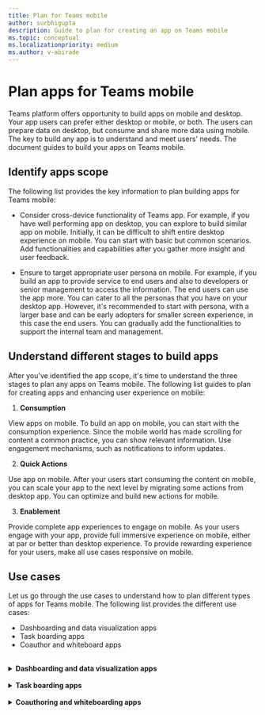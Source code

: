 ```yaml
---
title: Plan for Teams mobile
author: surbhigupta
description: Guide to plan for creating an app on Teams mobile 
ms.topic: conceptual
ms.localizationpriority: medium
ms.author: v-abirade
---
```

# Plan apps for Teams mobile

 Teams platform offers opportunity to build apps on mobile and desktop. Your app users can prefer either desktop or mobile, or both. The users can prepare data on desktop, but consume and share more data using mobile. The key to build any app is to understand and meet users' needs. The document guides to build your apps on Teams mobile.

## Identify apps scope

The following list provides the key information to plan building apps for Teams mobile:

* Consider cross-device functionality of Teams app. For example, if you have well performing app on desktop, you can explore to build similar app on mobile. Initially, it can be difficult to shift entire desktop experience on mobile. You can start with basic but common scenarios. Add functionalities and capabilities after you gather more insight and user feedback.

* Ensure to target appropriate user persona on mobile. For example, if you build an app to provide service to end users and also to developers or senior management to access the information. The end users can use the app more. You can cater to all the personas that you have on your desktop app. However, it's recommended to start with persona, with a larger base and can be early adopters for smaller screen experience, in this case the end users. You can gradually add the functionalities to support the internal team and management. 

## Understand different stages to build apps

After you've identified the app scope, it's time to understand the three stages to plan any apps on Teams mobile. The following list guides to plan for creating apps and enhancing user experience on mobile:

1. **Consumption**

View apps on mobile. To build an app on mobile, you can start with the consumption experience. Since the mobile world has made scrolling for content a common practice, you can show relevant information. Use engagement mechanisms, such as notifications to inform updates.

2. **Quick Actions**

Use app on mobile. After your users start consuming the content on mobile, you can scale your app to the next level by migrating some actions from desktop app. You can optimize and build new actions for mobile.

3. **Enablement**

Provide complete app experiences to engage on mobile. As your users engage with your app, provide full immersive experience on mobile, either at par or better than desktop experience. To provide rewarding experience for your users, make all use cases responsive on mobile.

## Use cases

Let us go through the use cases to understand how to plan different types of apps for Teams mobile. The following list provides the different use cases:

* Dashboarding and data visualization apps
* Task boarding apps
* Coauthor and whiteboard apps

<br>

<details>

<summary><b>Dashboarding and data visualization apps</b></summary>

You can understand how to plan for dashboarding and data visualization apps on Teams mobile platform.

**Consumption**

In the first stage, you can implement the most basic consumption experience to view data. The primary purpose of any app in this domain is to show data in the form of visualizations. In your app, you can show recently viewed visualizations on desktop, or the list of all the charts authorized for the users. After creating dashboards on desktop, users access the information using mobile. For example: A detailed view of any chart, an expanded view inside tabs or by using task modules. 

You can show the following information: 

* Dashboards and summaries
* Data visuals, maps, and infographics
* Charts, graphs, and tables 

![Dashboarding and data visualization apps](../assets/images/app-fundamentals.png)

**Quick actions**

In the second phase, the users can work on the existing charts and visuals from desktop experience. You can introduce the following actions:

* Search content
* Filter data
* Create bookmarks

PLACEHOLDER FOR IMAGE

**Enablement**

In the third phase, enable users to create content such as, charts and graphics from scratch. Ensure to introduce all the capabilities in your app for mobile. For example: You can use task modules to help access-specific data items with detailed view.

You can provide following access to users:
* Modify title and description
* Insert data items to create visualizations
* Share visualizations in a channel or group chat.

PLACEHOLDER FOR IMAGE

<br>

</details>

<br>

<details>

<summary><b>Task boarding apps</b></summary>

You can understand how to plan task boarding apps on Teams mobile platform.

**Consumption**

Your app can show the list of tasks to the user in a vertical stack. If there are multiple categories of tasks, such as planned, in progress, and completed then provide filters for showing grouped tasks. 

PLACEHOLDER FOR IMAGE

**Quick actions**

You can provide the following app access to users:
* Create tasks or items with the mandatory fields. 
* Change the board type/view. 
* Check tasks by expanding the view. 
* Use task modules to see detailed view. 
* Move around the tasks into multiple categories 
* Share relevant tasks in chats and channels.

PLACEHOLDER FOR IMAGE

**Enablement**

You can enable users' experience with the following activities:
* Add new projects and boards
* Provide an option to expand the item to add all required fields 
* Change details of the tasks by editing fields
* Close and assign tasks and, mention due dates. 
* Share the boards and items in channels and groups

PLACEHOLDER FOR IMAGE
<br>

</details>

<br>

<details>

<summary><b>Coauthoring and whiteboarding apps</b></summary>

You can understand how to plan coauthoring and whiteboarding apps on Teams mobile platform.

**Consumption**

You can consider desktop experience in the first phase to show the content and assets in your app.  In this stage, you can show the following functions:

* Comments/Feedback
* Zoom in/out
* Current stage/progress of a document pending for signature.

PLACEHOLDER FOR IMAGE

**Quick Actions**
You can introduce the following actions in this stage:

* Adding text, shapes and quick notes
* Moving around content 
* Adding layers and filters
* Delete, Undo, and Redo operations 

> [!TIP]
> You expose actions, which can be shown easily on the small screens.

PLACEHOLDER FOR IMAGE

**Enablement**

In the full-fledged experience, you can enable users' experience with the following activities:

* Create new documents for signing  
* Create a new board for collaboration  
* Share boards internally and also with guests)  
* Provide admin permissions 
* Navigate and add content 
* Access camera and microphone using JS SDK APIs

PLACEHOLDER FOR IMAGE

<br>

</details>
